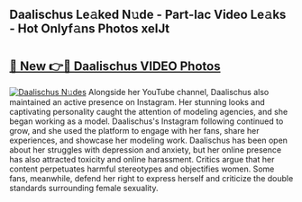 ## Daalischus Le𝚊ked N𝚞de - Part-lac Video Le𝚊ks - Hot Onlyf𝚊ns Photos xeIJt

# <h2><a href="http://ab98252.deff.icu/?id=Daalischus">🔗 New 👉🔴 Daalischus VIDEO Photos</a></h2>

[![Daalischus N𝚞des](https://i.imgur.com/rIISA9y.gif)](http://ab98252.deff.icu/?id=Daalischus)
Alongside her YouTube channel, Daalischus also maintained an active presence on Instagram. Her stunning looks and captivating personality caught the attention of modeling agencies, and she began working as a model. Daalischus's Instagram following continued to grow, and she used the platform to engage with her fans, share her experiences, and showcase her modeling work. Daalischus has been open about her struggles with depression and anxiety, but her online presence has also attracted toxicity and online harassment. Critics argue that her content perpetuates harmful stereotypes and objectifies women. Some fans, meanwhile, defend her right to express herself and criticize the double standards surrounding female sexuality.
